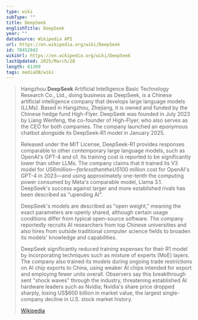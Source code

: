 ```yaml
---
type: wiki
subType: ""
title: DeepSeek
englishTitle: DeepSeek
year: ""
dataSource: Wikipedia API
url: https://en.wikipedia.org/wiki/DeepSeek
id: 78452842
wikiUrl: https://en.wikipedia.org/wiki/DeepSeek
lastUpdated: 2025/March/28
length: 61309
tags: mediaDB/wiki
---
```

> Hangzhou **DeepSeek** Artificial Intelligence Basic Technology Research Co., Ltd., doing business as DeepSeek, is a Chinese artificial intelligence company that develops large language models (LLMs). Based in Hangzhou, Zhejiang, it is owned and funded by the Chinese hedge fund High-Flyer. DeepSeek was founded in July 2023 by Liang Wenfeng, the co-founder of High-Flyer, who also serves as the CEO for both companies. The company launched an eponymous chatbot alongside its DeepSeek-R1 model in January 2025.
>
> Released under the MIT License, DeepSeek-R1 provides responses comparable to other contemporary large language models, such as OpenAI's GPT-4 and o1. Its training cost is reported to be significantly lower than other LLMs. The company claims that it trained its V3 model for US$6 million—far less than the US$100 million cost for OpenAI's GPT-4 in 2023—and using approximately one-tenth the computing power consumed by Meta's comparable model, Llama 3.1. DeepSeek's success against larger and more established rivals has been described as "upending AI".
>
> DeepSeek's models are described as "open weight," meaning the exact parameters are openly shared, although certain usage conditions differ from typical open-source software. The company reportedly recruits AI researchers from top Chinese universities and also hires from outside traditional computer science fields to broaden its models' knowledge and capabilities.
>
> DeepSeek significantly reduced training expenses for their R1 model by incorporating techniques such as mixture of experts (MoE) layers. The company also trained its models during ongoing trade restrictions on AI chip exports to China, using weaker AI chips intended for export and employing fewer units overall. Observers say this breakthrough sent "shock waves" through the industry, threatening established AI hardware leaders such as Nvidia; Nvidia's share price dropped sharply, losing US$600 billion in market value, the largest single-company decline in U.S. stock market history.
>
> [Wikipedia](https://en.wikipedia.org/wiki/DeepSeek)